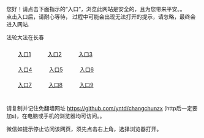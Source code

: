 您好！请点击下面指示的“入口”，浏览此网站是安全的，且为您带来平安。。 <br/>
点击入口后，请耐心等待， 过程中可能会出现无法打开的提示，请忽略，最终会进入网站. </br>

法轮大法在长春<br/>
<div style="padding:10px"><a style="margin:20px" target="_blank" href="https://d158fssalyaur9.cloudfront.net/2Qpsp?jvqxvbc" id="ccLink1" rel="nofollow">入口1</a> <a target="_blank" style="margin:20px" href="https://dk5tbe9gw535x.cloudfront.net/2Qpsp?rwtnsp" id="ccLink2" rel="nofollow">入口2</a> <a style="margin:20px" target="_blank" href="https://d3modpksn41q8w.cloudfront.net/2Qpsp?ccvtnd" id="ccLink3" rel="nofollow">入口3</a></div>

<div style="padding:10px" ><a style="margin:20px" target="_blank" href="https://d158fssalyaur9.cloudfront.net/2Qpsp?jvqxvbc" id="ccLink4" rel="nofollow">入口4</a> <a style="margin:20px" href="https://dk5tbe9gw535x.cloudfront.net/2Qpsp?rwtnsp" target="_blank" id="ccLink5" rel="nofollow">入口5</a> <a style="margin:20px" href="https://d3modpksn41q8w.cloudfront.net/2Qpsp?ccvtnd" target="_blank" id="ccLink6" rel="nofollow">入口6</a></div>

<div style="padding:10px"><a style="margin:20px" target="_blank" href="https://d158fssalyaur9.cloudfront.net/2Qpsp?jvqxvbc" id="ccLink7" rel="nofollow">入口7</a> <a style="margin:20px" href="https://dk5tbe9gw535x.cloudfront.net/2Qpsp?rwtnsp" target="_blank" id="ccLink8" rel="nofollow">入口8</a> <a style="margin:20px" target="_blank" href="https://d3modpksn41q8w.cloudfront.net/2Qpsp?ccvtnd" id="ccLink9" rel="nofollow">入口9</a></div>

<br/>



请复制并记住免翻墙网址 https://github.com/yntd/changchunzx (http后一定要加s)，在电脑或手机的浏览器均可访问。。<br/>

微信如提示停止访问该网页，须先点击右上角，选择浏览器打开。
